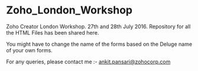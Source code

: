 # Zoho_London_Workshop
Zoho Creator London Workshop. 27th and 28th July 2016. 
Repository for all the HTML Files has been shared here. 

You might have to change the name of the forms based on the Deluge name of your own forms. 

For any queries, please contact me :-
  ankit.pansari@zohocorp.com
